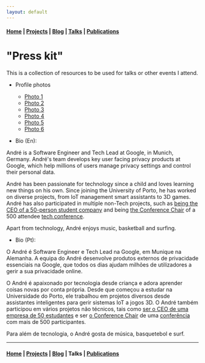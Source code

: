 ```yaml
---
layout: default
---
```


#### [Home](/) | [Projects](/projects) | [Blog](/blog) | [Talks](/talks) | [Publications](/publications)

# "Press kit"

This is a collection of resources to be used for talks or other events I attend.

- Profile photos
  - [Photo 1](/assets/images/press/photo_1.jpg)
  - [Photo 2](/assets/images/press/photo_2.JPG)
  - [Photo 3](/assets/images/press/photo_3.jpg)
  - [Photo 4](/assets/images/press/photo_4.jpg)
  - [Photo 5](/assets/images/press/photo_5.jpg)
  - [Photo 6](/assets/images/press/photo_6.jpg)

- Bio (En):

André is a Software Engineer and Tech Lead at Google, in Munich, Germany. André's team develops key user facing privacy products at Google, which help millions of users manage privacy settings and control their personal data.

André has been passionate for technology since a child and loves learning new things on his own. Since joining the University of Porto, he has worked on diverse projects, from IoT management smart assistants to 3D games. André has also participated in multiple non-Tech projects, such as [being the CEO of a 50-person student company](/blog/tales-of-a-ceo) and being [the Conference Chair](/blog/managing-a-tech-conference) of a 500 attendee [tech conference](https://talkabit.org).

Apart from technology, André enjoys music, basketball and surfing.

- Bio (Pt):

O André é Software Engineer e Tech Lead na Google, em Munique na Alemanha. A equipa do André desenvolve produtos externos de privacidade essenciais na Google, que todos os dias ajudam milhões de utilizadores a gerir a sua privacidade online.

O André é apaixonado por tecnologia desde criança e adora aprender coisas novas por conta própria. Desde que começou a estudar na Universidade do Porto, ele trabalhou em projetos diversos desde assistantes inteligentes para gerir sistemas IoT a jogos 3D. O André também participou em vários projetos não técnicos, tais como [ser o CEO de uma empresa de 50 estudantes](/blog/tales-of-a-ceo) e ser [o Conference Chair](/blog/managing-a-tech-conference) de uma [conferência](https://talkabit.org) com mais de 500 participantes.

Para além de tecnologia, o André gosta de música, basquetebol e surf.

---

#### [Home](/) | [Projects](/projects) | [Blog](/blog) | Talks | [Publications](/publications)